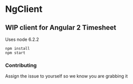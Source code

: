 
# NgClient
## WIP client for Angular 2 Timesheet 

Uses node 6.2.2

    npm install
    npm start
    
### Contributing

Assign the issue to yourself so we know you are grabbing it
